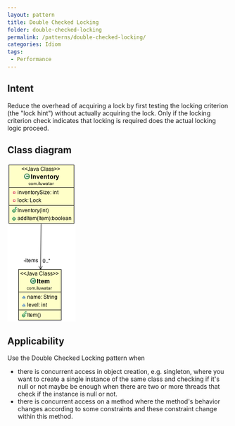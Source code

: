 ```yaml
---
layout: pattern
title: Double Checked Locking
folder: double-checked-locking
permalink: /patterns/double-checked-locking/
categories: Idiom
tags:
 - Performance
---
```


## Intent
Reduce the overhead of acquiring a lock by first testing the
locking criterion (the "lock hint") without actually acquiring the lock. Only
if the locking criterion check indicates that locking is required does the
actual locking logic proceed.

## Class diagram
![alt text](./etc/double_checked_locking_1.png "Double Checked Locking")

## Applicability
Use the Double Checked Locking pattern when

* there is concurrent access in object creation, e.g. singleton, where you want to create a single instance of the same class and checking if it's null or not maybe be enough when there are two or more threads that check if the instance is null or not.
* there is concurrent access on a method where the method's behavior changes according to some constraints and these constraint change within this method.
